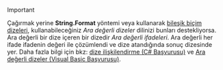 
> [!IMPORTANT] 
> Çağırmak yerine **String.Format** yöntemi veya kullanarak [bileşik biçim dizeleri](~/docs/standard/base-types/composite-formatting.md), kullanabileceğiniz *Ara değerli dizeler* dilinizi bunları destekliyorsa. Ara değerli bir dize içeren bir dizedir *Ara değerli ifadeleri*. Ara değerli her ifade ifadenin değeri ile çözümlendi ve dize atandığında sonuç dizesinde yer. Daha fazla bilgi için bkz: [dize ilişkilendirme (C# Başvurusu)](~/docs/csharp/language-reference/tokens/interpolated.md) ve [Ara değerli dizeler (Visual Basic Başvurusu)](~/docs/visual-basic/programming-guide/language-features/strings/interpolated-strings.md). 

